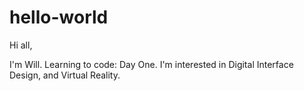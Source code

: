 # hello-world

Hi all,

I'm Will. Learning to code: Day One. I'm interested in Digital Interface Design, and Virtual Reality.

